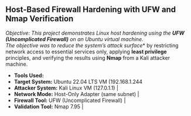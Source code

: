 ## Host-Based Firewall Hardening with UFW and Nmap Verification

**Objective:* This project demonstrates Linux host hardening using the **UFW (Uncomplicated Firewall)** on an Ubuntu virtual machine.  
The objective was to reduce the system’s attack surface** by restricting network access to essential services only, applying **least privilege** principles, and verifying the results using **Nmap** from a Kali attacker machine.

- **Tools Used:**
- **Target System:** Ubuntu 22.04 LTS VM (192.168.1.244
- **Attacker System:**  Kali Linux VM (127.0.1.1) |
- **Network Mode:**  Host-Only Adapter (same subnet) |
- **Firewall Tool:** UFW (Uncomplicated Firewall) |
- **Validation Tool:** Nmap 7.95 |
